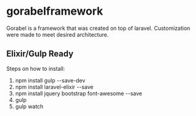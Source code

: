 # gorabelframework
Gorabel is a framework that was created on top of laravel. Customization were made to meet desired architecture.

## Elixir/Gulp Ready
Steps on how to install:

1. npm install gulp --save-dev
2. npm install laravel-elixir --save
3. npm install jquery bootstrap font-awesome --save
4. gulp
5. gulp watch
